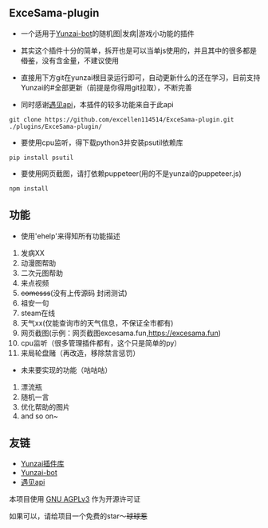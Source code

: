 ## ExceSama-plugin

- 一个适用于[Yunzai-bot](https://gitee.com/Le-niao/Yunzai-Bot)的随机图|发病|游戏小功能的插件

- 其实这个插件十分的简单，拆开也是可以当单js使用的，并且其中的很多都是~~借鉴~~，没有含金量，不建议使用

- 直接用下方git在yunzai根目录运行即可，自动更新什么的还在学习，目前支持Yunzai的#全部更新（前提是你得用git拉取），不断完善
  
- 同时感谢[遇见api](https://api.yujn.cn/)，本插件的较多功能来自于此api
```
git clone https://github.com/excellen114514/ExceSama-plugin.git ./plugins/ExceSama-plugin/
```
- 要使用cpu监听，得下载python3并安装psutil依赖库
```
pip install psutil
```
- 要使用网页截图，请打依赖puppeteer(用的不是yunzai的puppeteer.js)
```
npm install 
```
## 功能
- 使用'ehelp'来得知所有功能描述
1. 发病XX
2. 动漫图帮助
3. 二次元图帮助
4. 来点视频
5. ~~comesss~~(没有上传源码 封闭测试)
6. 祖安一句
7. steam在线
8. 天气xx(仅能查询市的天气信息，不保证全市都有)
9. 网页截图(示例：网页截图excesama.fun,https://excesama.fun)
10. cpu监听（很多管理插件都有，这个只是简单的py）
11. 来局轮盘赌（再改造，移除禁言惩罚）


- 未来要实现的功能（咕咕咕）
1. 漂流瓶
2. 随机一言
3. 优化帮助的图片
4. and so on~

## 友链
-  [Yunzai插件库](https://github.com/yhArcadia/Yunzai-Bot-plugins-index)
-  [Yunzai-bot](https://gitee.com/Le-niao/Yunzai-Bot)
-  [遇见api](https://api.yujn.cn/)      


本项目使用 [GNU AGPLv3](https://choosealicense.com/licenses/agpl-3.0/) 作为开源许可证

如果可以，请给项目一个免费的star～~~球球惹~~

